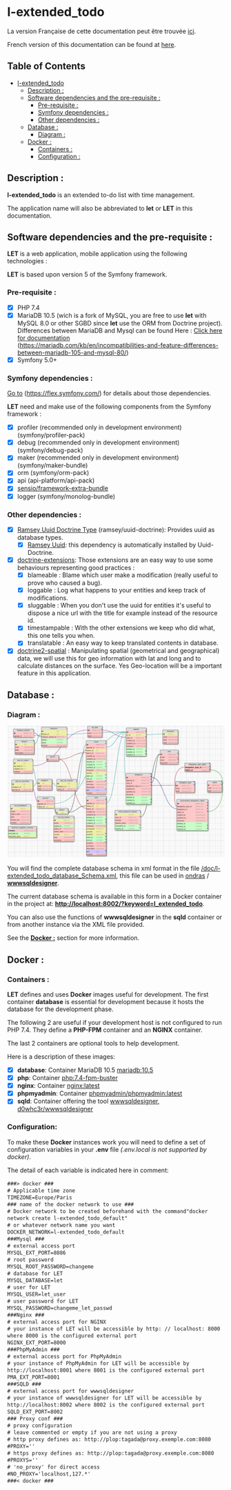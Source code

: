 # l-extended_todo

La version Française de cette documentation peut être trouvée [ici](/doc/FR/README.md).

French version of this documentation can be found at [here](/doc/FR/README.md).

## Table of Contents
   * [l-extended_todo](#l-extended_todo)
      * [Description :](#description-)
      * [Software dependencies and the pre-requisite :](#software-dependencies-and-the-pre-requisite-)
         * [Pre-requisite :](#pre-requisite-)
         * [Symfony dependencies :](#symfony-dependencies-)
         * [Other dependencies :](#other-dependencies-)
      * [Database :](#database-)
         * [Diagram :](#diagram-)
      * [Docker :](#docker-)
         * [Containers :](#containers-)
         * [Configuration :](#configuration-)

## Description :
**l-extended_todo** is an extended to-do list with time management.

The application name will also be abbreviated to **let** or **LET** in this documentation.

## Software dependencies and the pre-requisite :
**LET** is a web application, mobile application using the following technologies :

**LET** is based upon version 5 of the Symfony framework.

### Pre-requisite :
 - [x] PHP 7.4
 - [x] MariaDB 10.5 (wich is a fork of MySQL, you are free to use **let** with MySQL 8.0 or other SGBD since **let** use the ORM from Doctrine project).
   Differences between MariaDB and Mysql can be found Here : [Click here for documentation](https://mariadb.com/kb/en/incompatibilities-and-feature-differences-between-mariadb-105-and-mysql-80/)  
   (https://mariadb.com/kb/en/incompatibilities-and-feature-differences-between-mariadb-105-and-mysql-80/)
 - [x] Symfony 5.0+
### Symfony dependencies :
[Go to](https://flex.symfony.com/) (https://flex.symfony.com/) for details about those dependencies.

**LET** need and make use of the following components from the Symfony framework :
 - [x] profiler (recommended only in development environment) (symfony/profiler-pack)
 - [x] debug  (recommended only in development environment) (symfony/debug-pack)
 - [x] maker  (recommended only in development environment) (symfony/maker-bundle)
 - [x] orm (symfony/orm-pack)
 - [x] api (api-platform/api-pack)
 - [x] [sensio/framework-extra-bundle](https://symfony.com/doc/current/bundles/SensioFrameworkExtraBundle/index.html)
 - [x] logger (symfony/monolog-bundle)
### Other dependencies :

 - [x] [Ramsey Uuid Doctrine Type](https://github.com/ramsey/uuid-doctrine)  (ramsey/uuid-doctrine): Provides uuid as database types.
	 - [x] [Ramsey Uuid](https://github.com/ramsey/uuid): this dependency is automatically installed by Uuid-Doctrine.
 - [x] [doctrine-extensions](https://symfony.com/doc/1.2/bundles/StofDoctrineExtensionsBundle/index.html): Those extensions are an easy way to use some behaviours representing good practices :
	 - [x] blameable : Blame which user make a modification (really useful to prove who caused a bug).
	 - [x] loggable : Log what happens to your entities and keep track of modifications.
	 - [x] sluggable : When you don't use the uuid for entities it's useful to dispose a nice url with the title for example instead of the resource id.
	 - [x] timestampable : With the other extensions we keep who did what, this one tells you when. 
	 - [x] translatable : An easy way to keep translated contents in database.
 - [x] [doctrine2-spatial](https://github.com/creof/doctrine2-spatial) : Manipulating spatial (geometrical and geographical) data, we will use this for geo information with lat and long and to calculate distances on the surface. Yes Geo-location will be a important feature in this application.

## Database :

### Diagram :
![Database schema](/doc/schema/dbSchema.png)

You will find the complete database schema in xml format in the file [/doc/l-extended_todo_database_Schema.xml](/doc/l-extended_todo_database_Schema.xml), 
this file can be used in [ondras](https://github.com/ondras) / **[wwwsqldesigner](https://github.com/ondras/wwwsqldesigner)**.

The current database schema is available in this form in a Docker container in the project at: 
**[http://localhost:8002/?keyword=l_extended_todo](http://localhost:8002/?keyword=l_extended_todo)**.

You can also use the functions of **wwwsqldesigner** in the **sqld** container or from another instance via the XML file provided.

See the **[Docker :](#docker-)** section for more information.
## Docker :
### Containers :
**LET** defines and uses **Docker** images useful for development.
The first container **database** is essential for development because it hosts the database for the development phase.

The following 2 are useful if your development host is not configured to run PHP 7.4. They define a **PHP-FPM** container and an **NGINX** container.

The last 2 containers are optional tools to help development.

Here is a description of these images:
- [x] **database**: Container MariaDB 10.5 [mariadb:10.5](https://hub.docker.com/_/mariadb?tab=tags)
- [x] **php**: Container [php:7.4-fpm-buster](https://hub.docker.com/_/php?tab=tags)
- [x] **nginx**: Container [nginx:latest](https://hub.docker.com/_/nginx?tab=tags)
- [x] **phpmyadmin**: Container [phpmyadmin/phpmyadmin:latest](https://hub.docker.com/r/phpmyadmin/phpmyadmin/tags)
- [x] **sqld**: Container offering the tool [wwwsqldesigner](https://github.com/ondras/wwwsqldesigner), [d0whc3r/wwwsqldesigner](https://hub.docker.com/r/d0whc3r/wwwsqldesigner/tags)

### Configuration: 
To make these **Docker** instances work you will need to define a set of configuration variables in your **.env** file *(.env.local is not supported by docker)*.

The detail of each variable is indicated here in comment:
``` 
###> docker ###
# Applicable time zone
TIMEZONE=Europe/Paris
### name of the docker network to use ###
# Docker network to be created beforehand with the command"docker network create l-extended_todo_default" 
# or whatever network name you want
DOCKER_NETWORK=l-extended_todo_default
###Mysql ###
# external access port
MYSQL_EXT_PORT=8086
# root password
MYSQL_ROOT_PASSWORD=changeme
# database for LET
MYSQL_DATABASE=let
# user for LET
MYSQL_USER=let_user
# user password for LET
MYSQL_PASSWORD=changeme_let_passwd
###Nginx ###
# external access port for NGINX
# your instance of LET will be accessible by http: // localhost: 8000 where 8000 is the configured external port
NGINX_EXT_PORT=8000
###PhpMyAdmin ###
# external access port for PhpMyAdmin
# your instance of PhpMyAdmin for LET will be accessible by http://localhost:8001 where 8001 is the configured external port
PMA_EXT_PORT=8001
###SQLD ###
# external access port for wwwsqldesigner
# your instance of wwwsqldesigner for LET will be accessible by http://localhost:8002 where 8002 is the configured external port
SQLD_EXT_PORT=8002
### Proxy conf ###
# proxy configuration
# leave commented or empty if you are not using a proxy
# http proxy defines as: http://plop:tagada@proxy.exemple.com:8080
#PROXY=''
# https proxy defines as: http://plop:tagada@proxy.exemple.com:8080
#PROXYS=''
# 'no_proxy' for direct access
#NO_PROXY='localhost,127.*'
###< docker ###
```
